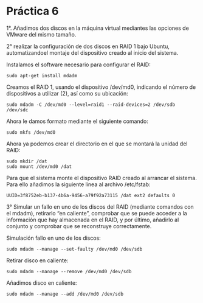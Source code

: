 **Práctica 6**
==============

1°. Añadimos dos discos en la máquina virtual mediantes las opciones de VMware del mismo tamaño.

2° realizar la configuración de dos discos en RAID 1 bajo Ubuntu, automatizandoel montaje del dispositivo creado al inicio del sistema.

Instalamos el software necesario para configurar el RAID:
```shell
sudo apt-get install mdadm
```

Creamos el RAID 1, usando el dispositivo /dev/md0, indicando el número de dispositivos a utilizar (2), así como su ubicación:
```shell
sudo mdadm -C /dev/md0 --level=raid1 --raid-devices=2 /dev/sdb /dev/sdc
```

Ahora le damos formato mediante el siguiente comando:
```shell
sudo mkfs /dev/md0
```

Ahora ya podemos crear el directorio en el que se montará la unidad del RAID:
```shell
sudo mkdir /dat
sudo mount /dev/md0 /dat
```

Para que el sistema monte el dispositivo RAID creado al arrancar el sistema. Para ello añadimos la siguiente linea al archivo /etc/fstab:
```shell
UUID=3f8752eb-b137-4b6a-9456-a79f92a73115 /dat ext2 defaults 0 
```

3° Simular un fallo en uno de los discos del RAID (mediante comandos con el mdadm), retirarlo “en caliente”, comprobar que se puede acceder a la información que hay almacenada en el RAID, y por último, añadirlo al conjunto y comprobar que se reconstruye correctamente.

Simulación fallo en uno de los discos:
```shell
sudo mdadm --manage --set-faulty /dev/md0 /dev/sdb
```

Retirar disco en caliente:
```shell
sudo mdadm --manage --remove /dev/md0 /dev/sdb
```

Añadimos disco en caliente:
```shell
sudo mdadm --manage --add /dev/md0 /dev/sdb
```

